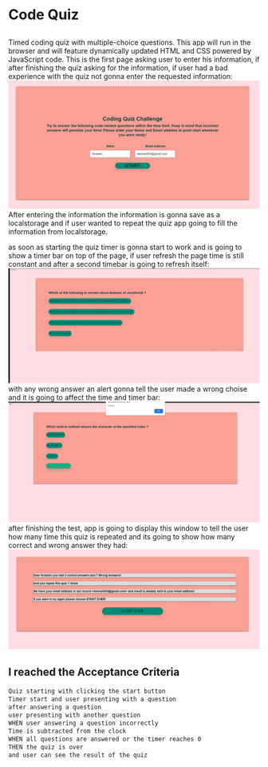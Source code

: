 # Code Quiz

##
Timed coding quiz with multiple-choice questions. This app will run in the browser and will feature dynamically updated HTML and CSS powered by JavaScript code. 
This is the first page asking user to enter his information, if after finishing the quiz asking for the information, if user had a bad experience with the quiz not gonna enter the requested information:
![index](./assets/img/1.jpg)
After entering the information the information is gonna save as a localstorage and if user wanted to repeat the quiz app going to fill the information from localstorage.

as soon as starting the quiz timer is gonna start to work and is going to show a timer bar on top of the page, if user refresh the page time is still constant and after a second timebar is going to refresh itself:
![firstpage](./Assets/img/2.jpg)
with any wrong answer an alert gonna tell the user made a wrong choise and it is going to affect the time and timer bar:
![firstpage](./Assets/img/3.jpg)
after finishing the test, app is going to display this window to tell the user how many time this quiz is repeated and its going to show how many correct and wrong answer they had: 
![firstpage](./Assets/img/4.jpg)


## I reached the Acceptance Criteria

```
Quiz starting with clicking the start button
Timer start and user presenting with a question
after answering a question
user presenting with another question
WHEN user answering a question incorrectly
Time is subtracted from the clock
WHEN all questions are answered or the timer reaches 0
THEN the quiz is over
and user can see the result of the quiz
```
